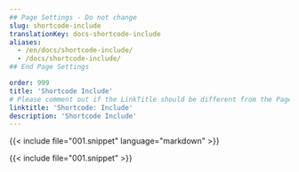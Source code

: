 ```yaml
---
## Page Settings - Do not change
slug: shortcode-include
translationKey: docs-shortcode-include
aliases:
  - /en/docs/shortcode-include/
  - /docs/shortcode-include/
## End Page Settings

order: 999
title: 'Shortcode Include'
# Please comment out if the LinkTitle should be different from the Page `title`.
linktitle: 'Shortcode: Include'
description: 'Shortcode Include'
---
```

{{< include file="001.snippet" language="markdown" >}}

{{< include file="001.snippet" >}}